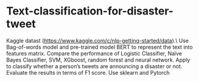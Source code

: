 # Text-classification-for-disaster-tweet
Kaggle datast (https://www.kaggle.com/c/nlp-getting-started/data).\\
Use Bag-of-words model and pre-trained model BERT to represent the text into features matrix. 
Compare the performance of Logistic Classifier, Naïve Bayes Classifier, SVM, XGboost, random forest and neural network. 
Apply to classify whether a person’s tweets are announcing a disaster or not. 
Evaluate the results in terms of F1 score.
Use sklearn and Pytorch
